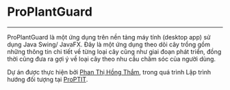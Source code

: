 # ProPlantGuard
---
ProPlantGuard là một ứng dụng trên nền tảng máy tính (desktop app) sử dụng Java Swing/ JavaFX. Đây là một ứng dụng theo dõi cây trồng gồm những thông tin chi tiết về từng loại cây cũng như giai đoạn phát triển, đồng thời cũng đưa ra gợi ý về loại cây theo nhu cầu chăm sóc của người dùng.

Dự án được thực hiện bởi [Phan Thị Hồng Thắm](https://github.com/thm1911), trong quá trình Lập trình hướng đối tượng tại [ProPTIT](https://proptit.com/).

